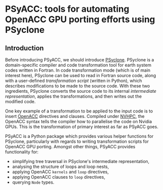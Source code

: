 # PSyACC: tools for automating OpenACC GPU porting efforts using PSyclone

## Introduction

Before introducing PSyACC, we should introduce
[PSyclone](https://github.com/stfc/PSyclone). PSyclone is a domain-specific compiler and
code transformation tool for earth system codes written in Fortran. In code
transformation mode (which is of main interest here), PSyclone can be used to read in
Fortran source code, along with a user-defined *transformation script* (written in
Python), which describes modifications to be made to the source code. With these two
ingredients, PSyclone converts the source code to its internal *intermediate
representation*, applies the transformations, and then writes out the modified code.

One key example of a transformation to be applied to the input code is to insert
[OpenACC](https://www.openacc.org) directives and clauses. Compiled under
[NVHPC](https://developer.nvidia.com/hpc-sdk), the OpenACC syntax tells the compiler how
to parallelise the code on Nvidia GPUs. This is the transformation of primary interest
as far as PSyACC goes.

PSyACC is a Python package which provides various helper functions for PSyclone,
particularly with regards to writing transformation scripts for OpenACC GPU porting.
Amongst other things, PSyACC provides functionality for:
 * simplifying tree traversal in PSyclone's intermediate representation,
 * analysing the structure of loops and loop nests,
 * applying OpenACC `kernels` and `loop` directives,
 * applying OpenACC clauses to `loop` directives,
 * querying `Node` types.
